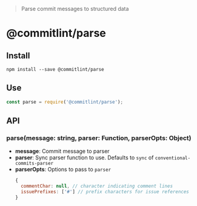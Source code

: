 > Parse commit messages to structured data

# @commitlint/parse

## Install

```
npm install --save @commitlint/parse
```

## Use

```js
const parse = require('@commitlint/parse');
```

## API

### parse(message: string, parser: Function, parserOpts: Object)

- **message**: Commit message to parser
- **parser**: Sync parser function to use. Defaults to `sync` of `conventional-commits-parser`
- **parserOpts**: Options to pass to `parser`
  ```js
  {
    commentChar: null, // character indicating comment lines
    issuePrefixes: ['#'] // prefix characters for issue references
  }
  ```
